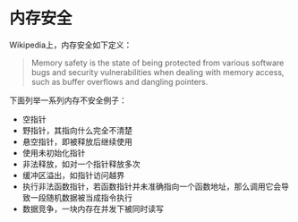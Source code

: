 # 内存安全

Wikipedia上，内存安全如下定义：

> Memory safety is the state of being protected from various software bugs and security vulnerabilities when dealing with memory access, such as buffer overflows and dangling pointers.

下面列举一系列内存不安全例子：

- 空指针
- 野指针，其指向什么完全不清楚
- 悬空指针，即被释放后继续使用
- 使用未初始化指针
- 非法释放，如对一个指针释放多次
- 缓冲区溢出，如指针访问越界
- 执行非法函数指针，若函数指针并未准确指向一个函数地址，那么调用它会导致一段随机数据被当成指令执行
- 数据竞争，一块内存在并发下被同时读写

